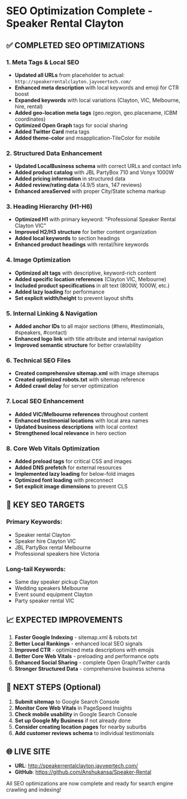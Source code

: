 # SEO Optimization Complete - Speaker Rental Clayton

## ✅ COMPLETED SEO OPTIMIZATIONS

### 1. Meta Tags & Local SEO
- **Updated all URLs** from placeholder to actual: `http://speakerrentalclayton.jayveertech.com/`
- **Enhanced meta description** with local keywords and emoji for CTR boost
- **Expanded keywords** with local variations (Clayton, VIC, Melbourne, hire, rental)
- **Added geo-location meta tags** (geo.region, geo.placename, ICBM coordinates)
- **Optimized Open Graph** tags for social sharing
- **Added Twitter Card** meta tags
- **Added theme-color** and msapplication-TileColor for mobile

### 2. Structured Data Enhancement
- **Updated LocalBusiness schema** with correct URLs and contact info
- **Added product catalog** with JBL PartyBox 710 and Vonyx 1000W
- **Added pricing information** in structured data
- **Added review/rating data** (4.9/5 stars, 147 reviews)
- **Enhanced areaServed** with proper City/State schema markup

### 3. Heading Hierarchy (H1-H6)
- **Optimized H1** with primary keyword: "Professional Speaker Rental Clayton VIC"
- **Improved H2/H3 structure** for better content organization
- **Added local keywords** to section headings
- **Enhanced product headings** with rental/hire keywords

### 4. Image Optimization
- **Optimized alt tags** with descriptive, keyword-rich content
- **Added specific location references** (Clayton VIC, Melbourne)
- **Included product specifications** in alt text (800W, 1000W, etc.)
- **Added lazy loading** for performance
- **Set explicit width/height** to prevent layout shifts

### 5. Internal Linking & Navigation
- **Added anchor IDs** to all major sections (#hero, #testimonials, #speakers, #contact)
- **Enhanced logo link** with title attribute and internal navigation
- **Improved semantic structure** for better crawlability

### 6. Technical SEO Files
- **Created comprehensive sitemap.xml** with image sitemaps
- **Created optimized robots.txt** with sitemap reference
- **Added crawl delay** for server optimization

### 7. Local SEO Enhancement
- **Added VIC/Melbourne references** throughout content
- **Enhanced testimonial locations** with local area names
- **Updated business descriptions** with local context
- **Strengthened local relevance** in hero section

### 8. Core Web Vitals Optimization
- **Added preload tags** for critical CSS and images
- **Added DNS prefetch** for external resources
- **Implemented lazy loading** for below-fold images
- **Optimized font loading** with preconnect
- **Set explicit image dimensions** to prevent CLS

## 🎯 KEY SEO TARGETS

### Primary Keywords:
- Speaker rental Clayton
- Speaker hire Clayton VIC
- JBL PartyBox rental Melbourne
- Professional speakers hire Victoria

### Long-tail Keywords:
- Same day speaker pickup Clayton
- Wedding speakers Melbourne
- Event sound equipment Clayton
- Party speaker rental VIC

## 📈 EXPECTED IMPROVEMENTS

1. **Faster Google Indexing** - sitemap.xml & robots.txt
2. **Better Local Rankings** - enhanced local SEO signals
3. **Improved CTR** - optimized meta descriptions with emojis
4. **Better Core Web Vitals** - preloading and performance opts
5. **Enhanced Social Sharing** - complete Open Graph/Twitter cards
6. **Stronger Structured Data** - comprehensive business schema

## 🔧 NEXT STEPS (Optional)

1. **Submit sitemap** to Google Search Console
2. **Monitor Core Web Vitals** in PageSpeed Insights  
3. **Check mobile usability** in Google Search Console
4. **Set up Google My Business** if not already done
5. **Consider creating location pages** for nearby suburbs
6. **Add customer reviews schema** to individual testimonials

## 🌐 LIVE SITE
- **URL**: http://speakerrentalclayton.jayveertech.com/
- **GitHub**: https://github.com/Anshukansa/Speaker-Rental

All SEO optimizations are now complete and ready for search engine crawling and indexing!